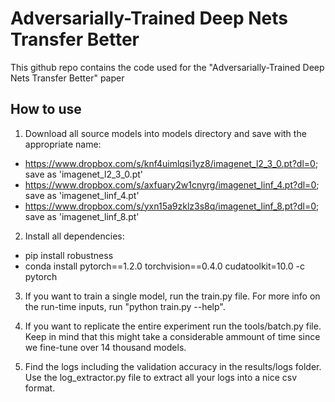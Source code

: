 # Adversarially-Trained Deep Nets Transfer Better

This github repo contains the code used for the "Adversarially-Trained Deep Nets Transfer Better" paper

## How to use

1. Download all source models into models directory and save with the appropriate name:
- https://www.dropbox.com/s/knf4uimlqsi1yz8/imagenet_l2_3_0.pt?dl=0; save as 'imagenet_l2_3_0.pt'
- https://www.dropbox.com/s/axfuary2w1cnyrg/imagenet_linf_4.pt?dl=0; save as 'imagenet_linf_4.pt'
- https://www.dropbox.com/s/yxn15a9zklz3s8q/imagenet_linf_8.pt?dl=0; save as 'imagenet_linf_8.pt'

2. Install all dependencies:

- pip install robustness
- conda install pytorch==1.2.0 torchvision==0.4.0 cudatoolkit=10.0 -c pytorch

3. If you want to train a single model, run the train.py file. For more info on the run-time inputs, run "python train.py --help".

4. If you want to replicate the entire experiment run the tools/batch.py file. Keep in mind that this might take a considerable ammount of time since we fine-tune over 14 thousand models.

5. Find the logs including the validation accuracy in the results/logs folder. Use the log_extractor.py file to extract all your logs into a nice csv format.
